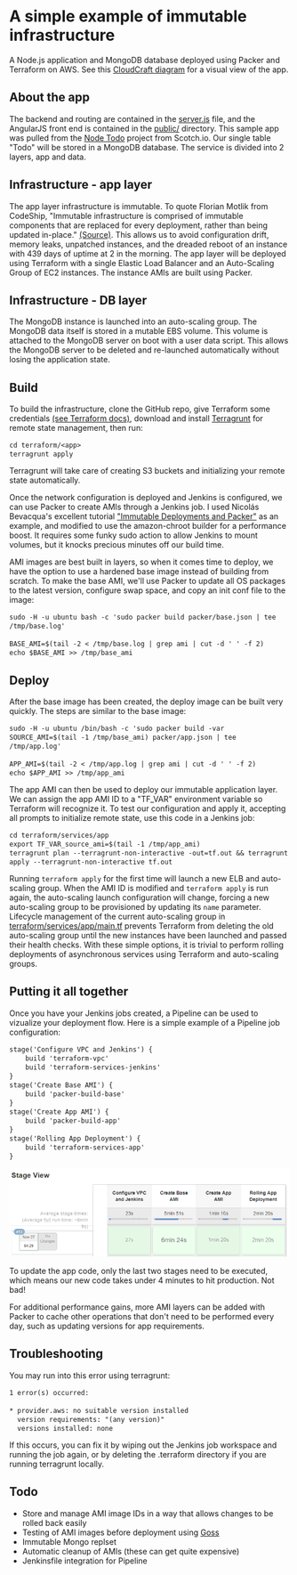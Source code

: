 # A simple example of immutable infrastructure
A Node.js application and MongoDB database deployed using Packer and Terraform on AWS. See this [CloudCraft diagram](https://cloudcraft.co/view/ef83c3de-abfe-42eb-acee-d96cad91dc55?key=vtzk8z9G_7mL8xxDLiciQA) for a visual view of the app.

## About the app
The backend and routing are contained in the [server.js](server.js) file, and the AngularJS front end is contained in the [public/](public/) directory. This sample app was pulled from the [Node Todo](https://github.com/scotch-io/node-todo) project from Scotch.io. Our single table "Todo" will be stored in a MongoDB database. The service is divided into 2 layers, app and data.

## Infrastructure - app layer
The app layer infrastructure is immutable. To quote Florian Motlik from CodeShip, "Immutable infrastructure is comprised of immutable components that are replaced for every deployment, rather than being updated in-place." [(Source)](https://blog.codeship.com/immutable-infrastructure/). This allows us to avoid configuration drift, memory leaks, unpatched instances, and the dreaded reboot of an instance with 439 days of uptime at 2 in the morning. The app layer will be deployed using Terraform with a single Elastic Load Balancer and an Auto-Scaling Group of EC2 instances. The instance AMIs are built using Packer.

## Infrastructure - DB layer
The MongoDB instance is launched into an auto-scaling group. The MongoDB data itself is stored in a mutable EBS volume. This volume is attached to the MongoDB server on boot with a user data script. This allows the MongoDB server to be deleted and re-launched automatically without losing the application state.

## Build
To build the infrastructure, clone the GitHub repo, give Terraform some credentials [(see Terraform docs)](https://www.terraform.io/docs/providers/aws/), download and install [Terragrunt](https://github.com/gruntwork-io/terragrunt/releases) for remote state management, then run:

```
cd terraform/<app>
terragrunt apply
```

Terragrunt will take care of creating S3 buckets and initializing your remote state automatically.

Once the network configuration is deployed and Jenkins is configured, we can use Packer to create AMIs through a Jenkins job. I used Nicolás Bevacqua's excellent tutorial ["Immutable Deployments and Packer"](https://ponyfoo.com/articles/immutable-deployments-packer) as an example, and modified to use the amazon-chroot builder for a performance boost. It requires some funky sudo action to allow Jenkins to mount volumes, but it knocks precious minutes off our build time.

AMI images are best built in layers, so when it comes time to deploy, we have the option to use a hardened base image instead of building from scratch. To make the base AMI, we'll use Packer to update all OS packages to the latest version, configure swap space, and copy an init conf file to the image:

```
sudo -H -u ubuntu bash -c 'sudo packer build packer/base.json | tee /tmp/base.log'

BASE_AMI=$(tail -2 < /tmp/base.log | grep ami | cut -d ' ' -f 2)
echo $BASE_AMI >> /tmp/base_ami
```

## Deploy
After the base image has been created, the deploy image can be built very quickly. The steps are similar to the base image:

```
sudo -H -u ubuntu /bin/bash -c 'sudo packer build -var SOURCE_AMI=$(tail -1 /tmp/base_ami) packer/app.json | tee /tmp/app.log'

APP_AMI=$(tail -2 < /tmp/app.log | grep ami | cut -d ' ' -f 2)
echo $APP_AMI >> /tmp/app_ami
```

The app AMI can then be used to deploy our immutable application layer. We can assign the app AMI ID to a "TF_VAR" environment variable so Terraform will recognize it. To test our configuration and apply it, accepting all prompts to initialize remote state, use this code in a Jenkins job:

```
cd terraform/services/app
export TF_VAR_source_ami=$(tail -1 /tmp/app_ami)
terragrunt plan --terragrunt-non-interactive -out=tf.out && terragrunt apply --terragrunt-non-interactive tf.out
```

Running `terraform apply` for the first time will launch a new ELB and auto-scaling group. When the AMI ID is modified and `terraform apply` is run again, the auto-scaling launch configuration will change, forcing a new auto-scaling group to be provisioned by updating its `name` parameter. Lifecycle management of the current auto-scaling group in [terraform/services/app/main.tf](terraform/services/app/main.tf) prevents Terraform from deleting the old auto-scaling group until the new instances have been launched and passed their health checks. With these simple options, it is trivial to perform rolling deployments of asynchronous services using Terraform and auto-scaling groups.

## Putting it all together
Once you have your Jenkins jobs created, a Pipeline can be used to vizualize your deployment flow. Here is a simple example of a Pipeline job configuration:

```
stage('Configure VPC and Jenkins') {
    build 'terraform-vpc'
    build 'terraform-services-jenkins'
}
stage('Create Base AMI') {
    build 'packer-build-base'
}
stage('Create App AMI') {
    build 'packer-build-app'
}
stage('Rolling App Deployment') {
    build 'terraform-services-app'
}
```

![Jenkins Pipeline image](Jenkins_Pipeline.png)

To update the app code, only the last two stages need to be executed, which means our new code takes under 4 minutes to hit production. Not bad!

For additional performance gains, more AMI layers can be added with Packer to cache other operations that don't need to be performed every day, such as updating versions for app requirements.

## Troubleshooting
You may run into this error using terragrunt:

```
1 error(s) occurred:

* provider.aws: no suitable version installed
  version requirements: "(any version)"
  versions installed: none
```

If this occurs, you can fix it by wiping out the Jenkins job workspace and running the job again, or by deleting the .terraform directory if you are running terragrunt locally.

## Todo
* Store and manage AMI image IDs in a way that allows changes to be rolled back easily
* Testing of AMI images before deployment using [Goss](https://github.com/aelsabbahy/goss)
* Immutable Mongo replset
* Automatic cleanup of AMIs (these can get quite expensive)
* Jenkinsfile integration for Pipeline
